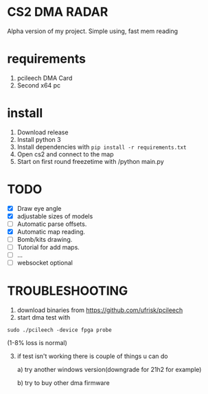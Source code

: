 # CS2 DMA RADAR
Alpha version of my project. Simple using, fast mem reading

# requirements
1. pcileech DMA Card
2. Second x64 pc
# install
1. Download release
2. Install python 3
3. Install dependencies with ```pip install -r requirements.txt```
4. Open cs2 and connect to the map
5. Start on first round freezetime with /python main.py

# TODO
- [x] Draw eye angle
- [x] adjustable sizes of models
- [ ] Automatic parse offsets.
- [x] Automatic map reading.
- [ ] Bomb/kits drawing.
- [ ] Tutorial for add maps.
- [ ] ...
- [ ] websocket optional

# TROUBLESHOOTING
1. download binaries from https://github.com/ufrisk/pcileech
2. start dma test with
```
sudo ./pcileech -device fpga probe
```
(1-8% loss is normal)

3. if test isn't working there is couple of things u can do

   a) try another windows version(downgrade for 21h2 for example)
   
   b) try to buy other dma firmware 
